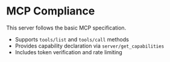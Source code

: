 # MCP Compliance

This server follows the basic MCP specification.

- Supports `tools/list` and `tools/call` methods
- Provides capability declaration via `server/get_capabilities`
- Includes token verification and rate limiting
